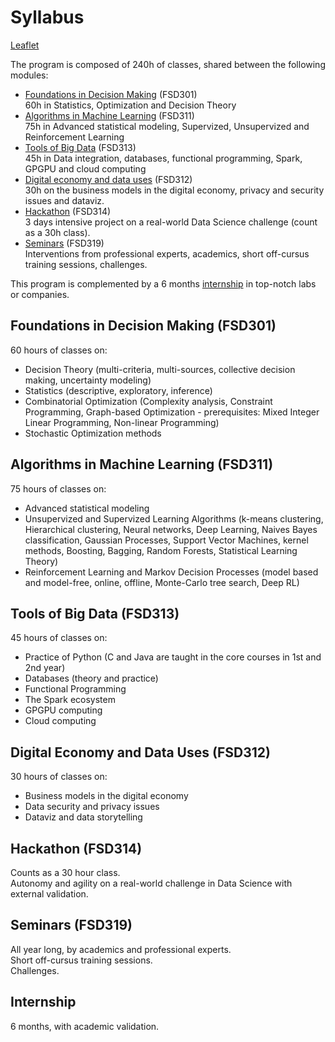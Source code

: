 # Syllabus

<a class="buttons" href="{{ site.url }}/downloads/leaflet.pdf">Leaflet</a></li>

The program is composed of 240h of classes, shared between the following modules:
- [Foundations in Decision Making](#fsd301) (FSD301)<br>
60h in Statistics, Optimization and Decision Theory
- [Algorithms in Machine Learning](#fsd311) (FSD311)<br>
75h in Advanced statistical modeling, Supervized, Unsupervized and Reinforcement Learning
- [Tools of Big Data](#fsd313) (FSD313)<br>
45h in Data integration, databases, functional programming, Spark, GPGPU and cloud computing
- [Digital economy and data uses](#fsd312) (FSD312)<br>
30h on the business models in the digital economy, privacy and security issues and dataviz.
- [Hackathon](#fsd314) (FSD314)<br>
3 days intensive project on a real-world Data Science challenge (count as a 30h class).
- [Seminars](#fsd319) (FSD319)<br>
Interventions from professional experts, academics, short off-cursus training sessions, challenges.

This program is complemented by a 6 months [internship](#internship) in top-notch labs or companies.

## <a id="fsd301"></a>Foundations in Decision Making (FSD301)
60 hours of classes on:
- Decision Theory (multi-criteria, multi-sources, collective decision making, uncertainty modeling)
- Statistics (descriptive, exploratory, inference)
- Combinatorial Optimization (Complexity analysis, Constraint Programming, Graph-based Optimization - prerequisites: Mixed Integer Linear Programming, Non-linear Programming)
- Stochastic Optimization methods

## <a id="fsd311"></a>Algorithms in Machine Learning (FSD311)
75 hours of classes on:
- Advanced statistical modeling
- Unsupervized and Supervized Learning Algorithms (k-means clustering, Hierarchical clustering, Neural networks, Deep Learning, Naives Bayes classification, Gaussian Processes, Support Vector Machines, kernel methods, Boosting, Bagging, Random Forests, Statistical Learning Theory)
- Reinforcement Learning and Markov Decision Processes (model based and model-free, online, offline, Monte-Carlo tree search, Deep RL)

## <a id="fsd313"></a>Tools of Big Data (FSD313)
45 hours of classes on:
- Practice of Python (C and Java are taught in the core courses in 1st and 2nd year)
- Databases (theory and practice)
- Functional Programming
- The Spark ecosystem
- GPGPU computing
- Cloud computing

## <a id="fsd312"></a>Digital Economy and Data Uses (FSD312)
30 hours of classes on:
- Business models in the digital economy
- Data security and privacy issues
- Dataviz and data storytelling

## <a id="fsd314"></a>Hackathon (FSD314)
Counts as a 30 hour class.<br>
Autonomy and agility on a real-world challenge in Data Science with external validation.

## <a id="fsd319"></a>Seminars (FSD319)
All year long, by academics and professional experts.<br>
Short off-cursus training sessions.<br>
Challenges.

## <a id="internship"></a>Internship
6 months, with academic validation.
